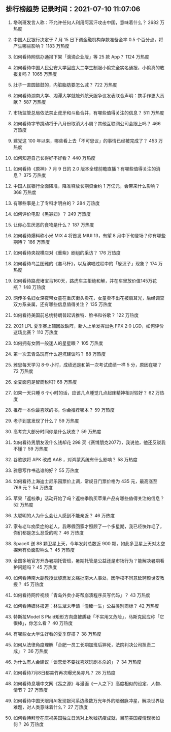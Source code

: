 
## 排行榜趋势 记录时间：2021-07-10 11:07:06
  
  1. 塔利班发言人称：不允许任何人利用阿富汗攻击中国，意味着什么？ 2682 万热度
    
  2. 中国人民银行决定于 7 月 15 日下调金融机构存款准备金率 0.5 个百分点，将产生哪些影响？ 1183 万热度
    
  3. 如何看待网信办通报下架「滴滴企业版」等 25 款 App？ 1124 万热度
    
  4. 如何看待中国人民公安大学回应大二学生制服小偷完全实名通报，小偷真的敢报复吗？ 1065 万热度
    
  5. 肚子一直圆鼓鼓的，内脏脂肪要怎么减？ 722 万热度
    
  6. 如何看待湖南大学、湘潭大学就舱外航天服争议发表联合声明：携手作更大贡献？ 587 万热度
    
  7. 市场监管总局依法禁止虎牙和斗鱼合并，有哪些值得关注的信息？ 511 万热度
    
  8. 如何看待字节跳动将于八月份取消大小周？其他互联网公司会跟上吗？ 466 万热度
    
  9. 建党这 100 年以来，哪些看上去「不可思议」的事情已经被完成了？ 453 万热度
    
  10. 如何知道自己长得好不好看？ 440 万热度
    
  11. 如何看待《原神》7 月 9 日的 2.0 版本全球前瞻直播？有哪些值得关注的消息？ 375 万热度
    
  12. 中国人民银行全面降准，降准释放长期资金约 1 万亿元，会带来什么影响？ 368 万热度
    
  13. 有哪些事是上了专科才明白的？ 284 万热度
    
  14. 如何评价电影《黑寡妇》？ 249 万热度
    
  15. 让你心生厌恶的食物是什么？ 187 万热度
    
  16. 如何看待爆料称小米 MIX 4 将首发 MIUI 13，有望 8 月中下旬登场？你有哪些期待？ 186 万热度
    
  17. 如何看待央视横店对《重紫》剧组的采访？ 176 万热度
    
  18. 如何看待乌兰图雅的《套马杆》，以及演唱过程中的「躲汉子」现象？ 174 万热度
    
  19. 如何看待路虎堵宝马160天，路虎车主拒绝和解，并在车里放价值145万花瓶？ 148 万热度
    
  20. 网传多名妇女深夜带女童在重庆街头卖花，女童卖不出花被扇耳光，后经调查双方系亲属，还有哪些信息值得关注？ 135 万热度
    
  21. 如何看待美国前总统特朗普起诉推特、脸书和谷歌？ 122 万热度
    
  22. 2021 LPL 夏季赛上辅因故缺阵，新人上单发挥出色 FPX 2:0 LGD，如何评价这场比赛？ 110 万热度
    
  23. 如何拥有女团一般迷人的星星眼？ 105 万热度
    
  24. 第一次去青岛玩有什么避坑建议吗？ 88 万热度
    
  25. 雅思每天学习 8-9 小时，成绩还是和第一次考试成绩一样 5 分，原因在哪？ 72 万热度
    
  26. 全麦面包是智商税吗? 68 万热度
    
  27. 如果一天只睡 6 个小时的话，应该几点睡觉几点起床精神相对较好？ 62 万热度
    
  28. 推荐一本你最喜欢的书，你会推荐哪本？ 59 万热度
    
  29. 老子到底发现了什么？ 59 万热度
    
  30. 高考完大部分时间你是什么状态？ 59 万热度
    
  31. 如何看待男朋友没什么钱却花 298 买《赛博朋克2077》，我说他，他还反驳我不懂？ 59 万热度
    
  32. 谷歌欲将 APK 改成 AAB ，对鸿蒙系统有什么影响？ 58 万热度
    
  33. 雅思写作书选谁的好？ 55 万热度
    
  34. 如何看待上海迪士尼乐园票价上调，常规日门票价格为 435 元，最高涨至 769 元？ 54 万热度
    
  35. 苹果「返校季」活动开始了吗？返校季购买苹果产品有哪些值得关注的信息？ 52 万热度
    
  36. 太聪明的人为什么会让人感到不能亲近？ 46 万热度
    
  37. 家有老年痴呆症的老人，我寒假回家才照顾了一个多星期，我已经快炸毛了，你们都是怎么忍受的呢？ 46 万热度
    
  38. SpaceX 送 88 颗卫星上天，今年发射总数近 900 颗，如此多卫星上天对太空探索有负面影响么？ 45 万热度
    
  39. 全国多地官方开办暑期托管班，暑期托管是公益还是市场行为？能解决暑期看护问题吗？ 45 万热度
    
  40. 如何看待南大副教授武黎嵩发文痛批南大人事处，因学校不同意延聘颜世安教授？ 45 万热度
    
  41. 如何看待网传视频「青岛外卖小哥帮崩溃程序员写代码」？ 43 万热度
    
  42. 如何看待媒体报道：林生斌未申请「潼臻一生」公益类别商标？ 42 万热度
    
  43. 特斯拉Model S Plaid矩形方向盘被质疑「不实用又危险」，马斯克回应称「它很棒」，你怎么看？ 40 万热度
    
  44. 有哪些女大学生好看的夏季穿搭？ 38 万热度
    
  45. 如何从法律角度理解「合肥一员工长期加班后猝死，法院判决公司担责二成」？ 36 万热度
    
  46. 为什么有人会建议「谈恋爱不要找喜欢玩剧本杀的」？ 34 万热度
    
  47. 如何看待7月8日都美竹再次曝光吴亦凡？ 28 万热度
    
  48. 如何看待息壤中文网《炁之源》与漫画《一人之下》高度相似的设定、人物、情节？ 27 万热度
    
  49. 如何看待中国天眼用AI发现银河系边缘数万光年外的暗弱脉冲星，解决世界级难题，对人类意味着什么？ 27 万热度
    
  50. 如何看待拜登在庆祝美国独立日派对上吹嘘抗疫成就，目前美国疫情现状如何？ 26 万热度
    